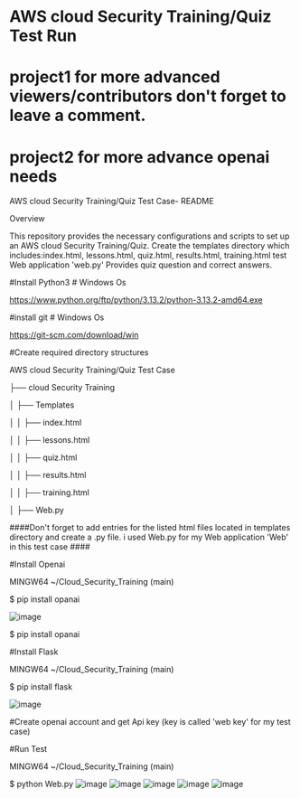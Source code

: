 # AWS cloud Security Training/Quiz Test Run 
# project1 for more advanced viewers/contributors don't forget to leave a comment.
# project2 for more advance openai needs

AWS cloud Security Training/Quiz Test Case- README


Overview


This repository provides the necessary configurations and scripts to set up an AWS cloud Security Training/Quiz. Create the templates directory which includes:index.html, lessons.html, quiz.html, results.html, training.html test Web application 'web.py'
Provides quiz question and correct answers.

#Install Python3  # Windows Os

https://www.python.org/ftp/python/3.13.2/python-3.13.2-amd64.exe

#install git   # Windows Os

https://git-scm.com/download/win

#Create required directory structures

AWS cloud Security Training/Quiz Test Case

├── cloud Security Training

│   ├── Templates

│   │   ├── index.html

│   │   ├── lessons.html

│   │   ├── quiz.html

│   │   ├── results.html

│   │   ├── training.html

│   ├── Web.py


####Don't forget to add entries for the listed html files located in templates directory and create a .py file. i used Web.py for my Web application 'Web' in this test case ####

#Install Openai

 MINGW64 ~/Cloud_Security_Training (main)

 $ pip install opanai
 
 ![image](https://github.com/user-attachments/assets/f8321bfa-f112-48d5-ab05-e8eb78cbcb16)

$ pip install opanai

#Install Flask

 MINGW64 ~/Cloud_Security_Training (main)

 $ pip install flask

![image](https://github.com/user-attachments/assets/2a9ef13a-8b81-4281-83b5-a8e180cd564d)

#Create openai account and get Api key (key is called 'web key' for my test case)

#Run Test

 MINGW64 ~/Cloud_Security_Training (main)
 
$ python Web.py
![image](https://github.com/user-attachments/assets/13fd1bdb-c9c1-470d-993b-0d7d6754ec9e)
![image](https://github.com/user-attachments/assets/cd2870a0-1284-4dc5-b8b8-7e297d2227cb)
![image](https://github.com/user-attachments/assets/2977ba36-adda-462a-aad3-e73b9d6e0d33)
![image](https://github.com/user-attachments/assets/8dc7c6fc-d90c-4cbc-ae4e-1caecba86ecf)
![image](https://github.com/user-attachments/assets/e679fead-617d-439f-881d-e7ee18045863)
